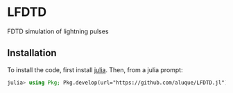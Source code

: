 # LFDTD
FDTD simulation of lightning pulses

## Installation
To install the code, first install [julia](https://julialang.org/). Then, from a julia prompt:
```julia
julia> using Pkg; Pkg.develop(url="https://github.com/aluque/LFDTD.jl")
```

